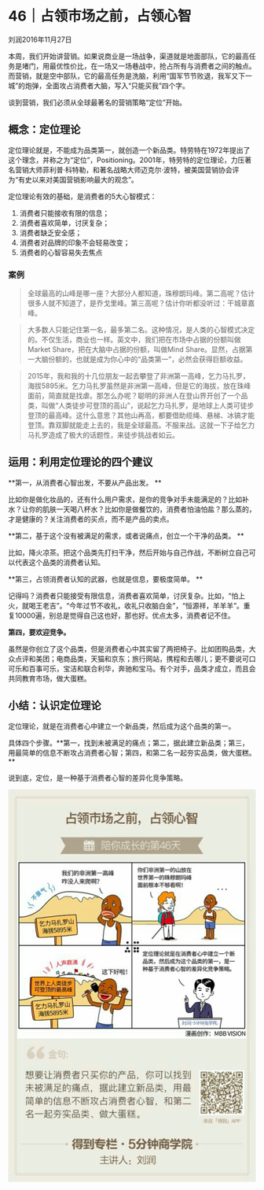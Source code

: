 # 46｜占领市场之前，占领心智
刘润2016年11月27日

本周，我们开始讲营销。如果说商业是一场战争，渠道就是地面部队，它的最高任务是堵门，用最优性价比，在一场又一场巷战中，抢占所有与消费者之间的触点。而营销，就是空中部队，它的最高任务是洗脑，利用“国军节节败退，我军又下一城”的炮弹，全面攻占消费者大脑，写入“只能买我”四个字。

谈到营销，我们必须从全球最著名的营销策略“定位”开始。

## 概念：定位理论

定位理论就是，不能成为品类第一，就创造一个新品类。特劳特在1972年提出了这个理念，并称之为“定位”，Positioning。2001年，特劳特的定位理论，力压著名营销大师菲利普·科特勒，和著名战略大师迈克尔·波特，被美国营销协会评为“有史以来对美国营销影响最大的观念”。

定位理论有效的基础，是消费者的5大心智模式：

1. 消费者只能接收有限的信息；
2. 消费者喜欢简单，讨厌复杂；
3. 消费者缺乏安全感；
4. 消费者对品牌的印象不会轻易改变；
5. 消费者的心智容易失去焦点

### 案例

>全球最高的山峰是哪一座？大部分人都知道，珠穆朗玛峰。第二高呢？估计很多人就不知道了，是乔戈里峰。第三高呢？估计你听都没听过：干城章嘉峰。

>大多数人只能记住第一名，最多第二名。这种情况，是人类的心智模式决定的。不仅生活，商业也一样。英文中，我们把在市场中占据的份额叫做Market Share，把在大脑中占据的份额，叫做Mind Share。显然，占据第一大脑份额的，也就是成为你心中的“品类第一”，必然会获得巨额收益。

>2015年，我和我的十几位朋友一起去攀登了非洲第一高峰，乞力马扎罗，海拔5895米。乞力马扎罗虽然是非洲第一高峰，但是它的海拔，放在珠峰面前，简直就是找虐。那怎么办呢？聪明的非洲人在登山界开创了一个品类，叫做“人类徒步可登顶的高山”，说起乞力马扎罗，是地球上人类可徒步登顶的最高峰。这什么意思？其他山再高，都要借助缆绳、悬梯、冰镐才能登顶。靠双脚就能走上去的，我是全球最高。不服来战。这就一下子给乞力马扎罗造成了极大的话题性，来徒步挑战者如云。

## 运用：利用定位理论的四个建议

**第一，从消费者心智出发，不要从产品出发。 **

比如你是做化妆品的，还有什么用户需求，是你的竞争对手未能满足的？比如补水？让你的肌肤一天喝八杯水？比如你是做餐饮的，消费者怕油怕盐？那么蒸的，才是健康的？关注消费者的买点，而不是产品的卖点。

**第二，基于这个没有被满足的需求，或者说痛点，创立一个干净的品类。 **

比如，降火凉茶。把这个品类先打扫干净，然后开始与自己作战，不断树立自己可以代表这个品类的消费者认知。

**第三，占领消费者认知的武器，也就是信息，要极度简单。 **

记得吗？消费者只能接受有限信息，消费者喜欢简单，讨厌复杂。比如，“怕上火，就喝王老吉”。“今年过节不收礼，收礼只收脑白金”，“恒源祥，羊羊羊”。重复10000遍，别总是觉得自己这也好，那也好。优点太多，消费者记不住。

**第四，要欢迎竞争。**

虽然是你创立了这个品类，但是消费者心中其实留了两把椅子。比如团购品类，大众点评和美团；电商品类，天猫和京东；旅行网站，携程和去哪儿；更不要说可口可乐和百事可乐，宝洁和联合利华，奔驰和宝马。有个对手，品类才成立，而且会共同教育市场，做大蛋糕。

## 小结：认识定位理论

定位理论，就是在消费者心中建立一个新品类，然后成为这个品类的第一。

具体四个步骤。**第一，找到未被满足的痛点；第二，据此建立新品类；第三，用最简单的信息不断攻占消费者心智；第四，和第二名一起夯实品类，做大蛋糕。 **

说到底，定位，是一种基于消费者心智的差异化竞争策略。

![](./_image/2017-08-04-15-40-58.jpg)

